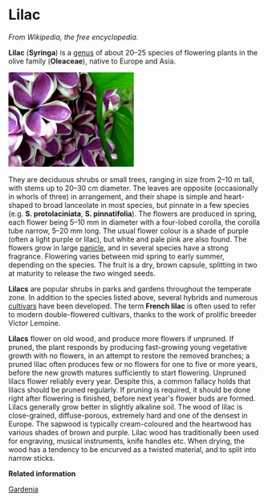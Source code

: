 # Lilac

*From Wikipedia, the free encyclopedia.*

**Lilac** \(**Syringa**\) is a [genus](glossaryGenus.md) of about 20–25 species of flowering plants in the olive family \(**Oleaceae**\), native to Europe and Asia.

![](../../images/Lilac.jpg)

They are deciduous shrubs or small trees, ranging in size from 2–10 m tall, with stems up to 20–30 cm diameter. The leaves are opposite \(occasionally in whorls of three\) in arrangement, and their shape is simple and heart-shaped to broad lanceolate in most species, but pinnate in a few species \(e.g. **S. protolaciniata**, **S. pinnatifolia**\). The flowers are produced in spring, each flower being 5–10 mm in diameter with a four-lobed corolla, the corolla tube narrow, 5–20 mm long. The usual flower colour is a shade of purple \(often a light purple or lilac\), but white and pale pink are also found. The flowers grow in large [panicle](glossaryPanicle.md), and in several species have a strong fragrance. Flowering varies between mid spring to early summer, depending on the species. The fruit is a dry, brown capsule, splitting in two at maturity to release the two winged seeds.

**Lilacs** are popular shrubs in parks and gardens throughout the temperate zone. In addition to the species listed above, several hybrids and numerous [cultivars](glossaryCultivar.md) have been developed. The term **French lilac** is often used to refer to modern double-flowered cultivars, thanks to the work of prolific breeder Victor Lemoine.

**Lilacs** flower on old wood, and produce more flowers if unpruned. If pruned, the plant responds by producing fast-growing young vegetative growth with no flowers, in an attempt to restore the removed branches; a pruned lilac often produces few or no flowers for one to five or more years, before the new growth matures sufficiently to start flowering. Unpruned lilacs flower reliably every year. Despite this, a common fallacy holds that lilacs should be pruned regularly. If pruning is required, it should be done right after flowering is finished, before next year's flower buds are formed. Lilacs generally grow better in slightly alkaline soil. The wood of lilac is close-grained, diffuse-porous, extremely hard and one of the densest in Europe. The sapwood is typically cream-coloured and the heartwood has various shades of brown and purple. Lilac wood has traditionally been used for engraving, musical instruments, knife handles etc. When drying, the wood has a tendency to be encurved as a twisted material, and to split into narrow sticks.

**Related information**  


[Gardenia](gardenia.md#)


